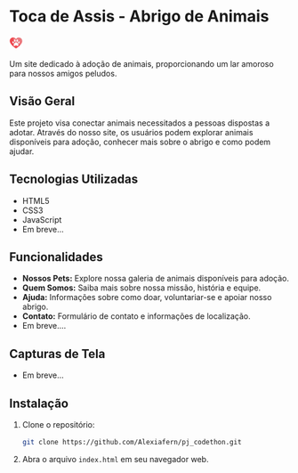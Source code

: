 
# Toca de Assis - Abrigo de Animais

![Logo do Projeto](Project_Codethon/src/images/favicon.png)

Um site dedicado à adoção de animais, proporcionando um lar amoroso para nossos amigos peludos.

## Visão Geral

Este projeto visa conectar animais necessitados a pessoas dispostas a adotar. Através do nosso site, os usuários podem explorar animais disponíveis para adoção, conhecer mais sobre o abrigo e como podem ajudar.

## Tecnologias Utilizadas

- HTML5
- CSS3
- JavaScript
- Em breve...

## Funcionalidades

- **Nossos Pets:** Explore nossa galeria de animais disponíveis para adoção.
- **Quem Somos:** Saiba mais sobre nossa missão, história e equipe.
- **Ajuda:** Informações sobre como doar, voluntariar-se e apoiar nosso abrigo.
- **Contato:** Formulário de contato e informações de localização.
- Em breve....

## Capturas de Tela

- Em breve...

## Instalação

1. Clone o repositório: 
   ```bash
   git clone https://github.com/Alexiafern/pj_codethon.git
   ```

2. Abra o arquivo `index.html` em seu navegador web.
